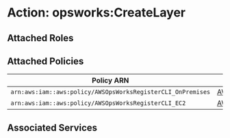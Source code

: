 # Action: opsworks:CreateLayer

## Attached Roles

## Attached Policies

| Policy ARN | Policy Name |
|------------|-------------|
| `arn:aws:iam::aws:policy/AWSOpsWorksRegisterCLI_OnPremises` | [AWSOpsWorksRegisterCLI_OnPremises](../policies.md#awsopsworksregistercli_onpremises) |
| `arn:aws:iam::aws:policy/AWSOpsWorksRegisterCLI_EC2` | [AWSOpsWorksRegisterCLI_EC2](../policies.md#awsopsworksregistercli_ec2) |

## Associated Services

